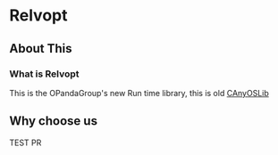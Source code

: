 # Relvopt

## About This 

### What is Relvopt 

This is the OPandaGroup's new Run time library, this is old [CAnyOSLib](https://github.com/OPandaGroup/CAnyOSLib)

## Why choose us
TEST PR
